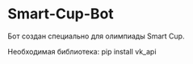 # Smart-Cup-Bot
Бот создан специально для олимпиады Smart Cup.

Необходимая библиотека:
pip install vk_api
